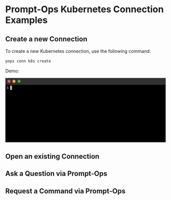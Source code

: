 # Prompt-Ops Kubernetes Connection Examples

## Create a new Connection

To create a new Kubernetes connection, use the following command:

```bash
pops conn k8s create
```

Demo:

![pops conn k8s create](./pops_conn_k8s_create_v1.gif)

## Open an existing Connection

## Ask a Question via Prompt-Ops

## Request a Command via Prompt-Ops
